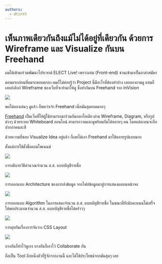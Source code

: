 ```yaml
---
authors:
  - dtinth
---
```


# เห็นภาพเดียวกันถึงแม้ไม่ได้อยู่ที่เดียวกัน ด้วยการ Wireframe และ Visualize กันบน Freehand

<author-list></author-list>

ผมได้เข้ามาร่วมพัฒนาโปรเจกต์ ELECT Live! เพราะแฮม (Front-end) ชวนเข้ามาเป็นอาสาสมัคร

ตอนแรกก่อนที่ผมจะตอบตกลง ผมก็ไม่ค่อยรู้ว่า Project นี้มีอะไรที่ต้องทำบ้าง เลยลองถามดู
แฮมก็เลยส่งลิงก์ Wireframe ของเว็บที่จะทำมาให้ดู ซึ่งทำกันบน Freehand จาก InVision

![](./wireframe.png)

พอได้ลองเล่นๆ ดูแล้ว ก็พบว่าเจ้า Freehand เนี่ยมันสุดยอดมากๆ

[Freehand](https://www.invisionapp.com/feature/freehand) เป็นเว็บที่ให้ผู้ใช้สามารถมาร่วมกันออกไอเดีย ผ่าน Wireframe, Diagram, หรือรูปต่างๆ ด้วยระบบ Whiteboard ออนไลน์
สามารถวาดและดูพร้อมกันได้หลายๆ คน โดยแต่ละคนจะถือปากกาคนละสี

ด้วยความที่ชอบ Visualize Idea อยู่แล้ว ก็เลยได้เอา Freehand มาใช้หลายรูปแบบมาก

ตั้งแต่การใช้ตั้งชื่อคอมโพเนนต์

![](./naming.png)

การอธิบายวิธีคำนวณจำนวน ส.ส. แบบบัญชีรายชื่อ

![](./partylist.png)

การออกแบบ Architecture ของการส่งข้อมูล จากไฟล์ข้อมูลมาสู่การแสดงผลบนหน้าจอ

![](./data-architecture.png)

การออกแบบ Algorithm ในการแสดงจำนวน ส.ส. แบบบัญชีรายชื่อ ในขณะที่ยังนับคะแนนไม่เสร็จ ให้พอประมาณจำนวน ส.ส. แบบบัญชีรายชื่อได้คร่าวๆ

![](./partial-partylist.png)

การคุยกันเรื่องการจัดวาง CSS Layout

![](./css.png)

บางอันก็ทำไว้ดูเอง บางอันก็เอาไว้ Collaborate กัน

ถือเป็น Tool อีกหนึ่งตัวที่รู้จักจากงานนี้ และได้ใช้ประโยชน์จากมันสุดๆ เลย
